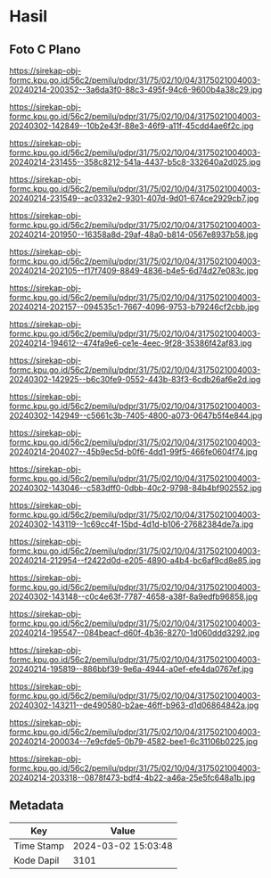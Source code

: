 # Hasil

## Foto C Plano

https://sirekap-obj-formc.kpu.go.id/56c2/pemilu/pdpr/31/75/02/10/04/3175021004003-20240214-200352--3a6da3f0-88c3-495f-94c6-9600b4a38c29.jpg

https://sirekap-obj-formc.kpu.go.id/56c2/pemilu/pdpr/31/75/02/10/04/3175021004003-20240302-142849--10b2e43f-88e3-46f9-a11f-45cdd4ae6f2c.jpg

https://sirekap-obj-formc.kpu.go.id/56c2/pemilu/pdpr/31/75/02/10/04/3175021004003-20240214-231455--358c8212-541a-4437-b5c8-332640a2d025.jpg

https://sirekap-obj-formc.kpu.go.id/56c2/pemilu/pdpr/31/75/02/10/04/3175021004003-20240214-231549--ac0332e2-9301-407d-9d01-674ce2929cb7.jpg

https://sirekap-obj-formc.kpu.go.id/56c2/pemilu/pdpr/31/75/02/10/04/3175021004003-20240214-201950--16358a8d-29af-48a0-b814-0567e8937b58.jpg

https://sirekap-obj-formc.kpu.go.id/56c2/pemilu/pdpr/31/75/02/10/04/3175021004003-20240214-202105--f17f7409-8849-4836-b4e5-6d74d27e083c.jpg

https://sirekap-obj-formc.kpu.go.id/56c2/pemilu/pdpr/31/75/02/10/04/3175021004003-20240214-202157--094535c1-7667-4096-9753-b79246cf2cbb.jpg

https://sirekap-obj-formc.kpu.go.id/56c2/pemilu/pdpr/31/75/02/10/04/3175021004003-20240214-194612--474fa9e6-ce1e-4eec-9f28-35386f42af83.jpg

https://sirekap-obj-formc.kpu.go.id/56c2/pemilu/pdpr/31/75/02/10/04/3175021004003-20240302-142925--b6c30fe9-0552-443b-83f3-6cdb26af6e2d.jpg

https://sirekap-obj-formc.kpu.go.id/56c2/pemilu/pdpr/31/75/02/10/04/3175021004003-20240302-142949--c5661c3b-7405-4800-a073-0647b5f4e844.jpg

https://sirekap-obj-formc.kpu.go.id/56c2/pemilu/pdpr/31/75/02/10/04/3175021004003-20240214-204027--45b9ec5d-b0f6-4dd1-99f5-466fe0604f74.jpg

https://sirekap-obj-formc.kpu.go.id/56c2/pemilu/pdpr/31/75/02/10/04/3175021004003-20240302-143046--c583dff0-0dbb-40c2-9798-84b4bf902552.jpg

https://sirekap-obj-formc.kpu.go.id/56c2/pemilu/pdpr/31/75/02/10/04/3175021004003-20240302-143119--1c69cc4f-15bd-4d1d-b106-27682384de7a.jpg

https://sirekap-obj-formc.kpu.go.id/56c2/pemilu/pdpr/31/75/02/10/04/3175021004003-20240214-212954--f2422d0d-e205-4890-a4b4-bc6af9cd8e85.jpg

https://sirekap-obj-formc.kpu.go.id/56c2/pemilu/pdpr/31/75/02/10/04/3175021004003-20240302-143148--c0c4e63f-7787-4658-a38f-8a9edfb96858.jpg

https://sirekap-obj-formc.kpu.go.id/56c2/pemilu/pdpr/31/75/02/10/04/3175021004003-20240214-195547--084beacf-d60f-4b36-8270-1d060ddd3292.jpg

https://sirekap-obj-formc.kpu.go.id/56c2/pemilu/pdpr/31/75/02/10/04/3175021004003-20240214-195819--886bbf39-9e6a-4944-a0ef-efe4da0767ef.jpg

https://sirekap-obj-formc.kpu.go.id/56c2/pemilu/pdpr/31/75/02/10/04/3175021004003-20240302-143211--de490580-b2ae-46ff-b963-d1d06864842a.jpg

https://sirekap-obj-formc.kpu.go.id/56c2/pemilu/pdpr/31/75/02/10/04/3175021004003-20240214-200034--7e9cfde5-0b79-4582-bee1-6c31106b0225.jpg

https://sirekap-obj-formc.kpu.go.id/56c2/pemilu/pdpr/31/75/02/10/04/3175021004003-20240214-203318--0878f473-bdf4-4b22-a46a-25e5fc648a1b.jpg


## Metadata

| Key        | Value               |
| ---------- | ------------------- |
| Time Stamp | 2024-03-02 15:03:48 |
| Kode Dapil | 3101                |



